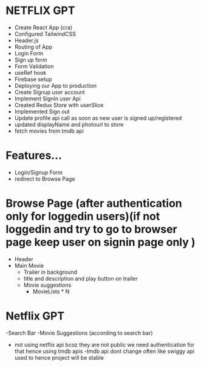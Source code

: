 # NETFLIX GPT

- Create React App (cra)
- Configured TailwindCSS
- Header.js
- Routing of App
- Login Form
- Sign up form
- Form Validation 
- useRef hook
- Firebase setup 
- Deploying our App to production
- Create Signup user account
- Implement SignIn user Api
- Created Redux Store with userSlice
- Implemented Sign out
- Update profile api call as soon as new user is signed up/registered
- updated displayName and photourl to store 
-  fetch movies from tmdb api






# Features...

- Login/Signup Form
- redirect to Browse Page
# Browse Page (after authentication only for loggedin users)(if not loggedin and try to go to browser page keep user on signin page only )
- Header
- Main Movie
  - Trailer in background
  - title and description and play button on trailer
  - Movie suggestions
    - MovieLists * N
# Netflix GPT
-Search Bar
-Movie Suggestions (according to search bar)





- not using netflix api bcoz they are not public we need authentication for that hence using tmdb apis
-tmdb api dont change often like swiggy api used to hence project will be stable
